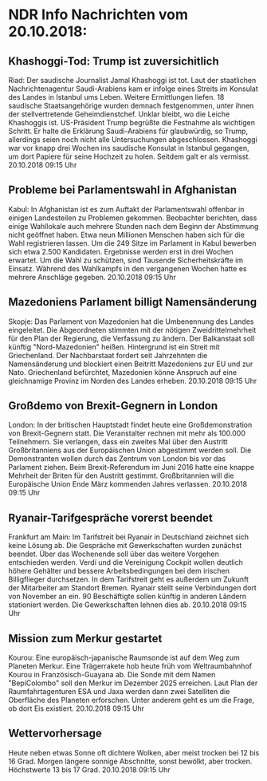 # NDR Info Nachrichten vom 20.10.2018:


## Khashoggi-Tod: Trump ist zuversichitlich
Riad: Der saudische Journalist Jamal Khashoggi ist tot. Laut der staatlichen Nachrichtenagentur Saudi-Arabiens kam er infolge eines Streits im Konsulat des Landes in Istanbul ums Leben. Weitere Ermittlungen liefen. 18 saudische Staatsangehörige wurden demnach festgenommen, unter ihnen der stellvertretende Geheimdienstchef. Unklar bleibt, wo die Leiche Khashoggis ist. US-Präsident Trump begrüßte die Festnahme als wichtigen Schritt. Er halte die Erklärung Saudi-Arabiens für glaubwürdig, so Trump, allerdings seien noch nicht alle Untersuchungen abgeschlossen. Khashoggi war vor knapp drei Wochen ins saudische Konsulat in Istanbul gegangen, um dort Papiere für seine Hochzeit zu holen. Seitdem galt er als vermisst. 20.10.2018 09:15 Uhr 

## Probleme bei Parlamentswahl in Afghanistan
Kabul: In Afghanistan ist es zum Auftakt der Parlamentswahl offenbar in einigen Landesteilen zu Problemen gekommen. Beobachter berichten, dass einige Wahllokale auch mehrere Stunden nach dem Beginn der Abstimmung nicht geöffnet haben. Etwa neun Millionen Menschen haben sich für die Wahl registrieren lassen. Um die 249 Sitze im Parlament in Kabul bewerben sich etwa 2.500 Kandidaten. Ergebnisse werden erst in drei Wochen erwartet. Um die Wahl zu schützen, sind Tausende Sicherheitskräfte im Einsatz. Während des Wahlkampfs in den vergangenen Wochen hatte es mehrere Anschläge gegeben. 20.10.2018 09:15 Uhr 

## Mazedoniens Parlament billigt Namensänderung
Skopje: Das Parlament von Mazedonien hat die Umbenennung des Landes eingeleitet. Die Abgeordneten stimmten mit der nötigen Zweidrittelmehrheit für den Plan der Regierung, die Verfassung zu ändern. Der Balkanstaat soll künftig "Nord-Mazedonien" heißen. Hintergrund ist ein Streit mit Griechenland. Der Nachbarstaat fordert seit Jahrzehnten die Namensänderung und blockiert einen Beitritt Mazedoniens zur EU und zur Nato. Griechenland befürchtet, Mazedonien könne Anspruch auf eine gleichnamige Provinz im Norden des Landes erheben. 20.10.2018 09:15 Uhr 

## Großdemo von Brexit-Gegnern in London
London: In der britischen Hauptstadt findet heute eine Großdemonstration von Brexit-Gegnern statt. Die Veranstalter rechnen mit mehr als 100.000 Teilnehmern. Sie verlangen, dass ein zweites Mal über den Austritt Großbritanniens aus der Europäischen Union abgestimmt werden soll. Die Demonstranten wollen durch das Zentrum von London bis vor das Parlament ziehen. Beim Brexit-Referendum im Juni 2016 hatte eine knappe Mehrheit der Briten für den Austritt gestimmt. Großbritannien will die Europäische Union Ende März kommenden Jahres verlassen. 20.10.2018 09:15 Uhr 

## Ryanair-Tarifgespräche vorerst beendet
Frankfurt am Main: Im Tarifstreit bei Ryanair in Deutschland zeichnet sich keine Lösung ab. Die Gespräche mit Gewerkschaften wurden zunächst beendet. Über das Wochenende soll über das weitere Vorgehen entschieden werden. Verdi und die Vereinigung Cockpit wollen deutlich höhere Gehälter und bessere Arbeitsbedingungen bei dem irischen Billigflieger durchsetzen. In dem Tarifstreit geht es außerdem um Zukunft der Mitarbeiter am Standort Bremen. Ryanair stellt seine Verbindungen dort von November an ein. 90 Beschäftigte sollen künftig in anderen Ländern stationiert werden. Die Gewerkschaften lehnen dies ab. 20.10.2018 09:15 Uhr 

## Mission zum Merkur gestartet
Kourou: Eine europäisch-japanische Raumsonde ist auf dem Weg zum Planeten Merkur. Eine Trägerrakete hob heute früh vom Weltraumbahnhof Kourou in Französisch-Guayana ab. Die Sonde mit dem Namen "BepiColombo" soll den Merkur im Dezember 2025 erreichen. Laut Plan der Raumfahrtagenturen ESA und Jaxa werden dann zwei Satelliten die Oberfläche des Planeten erforschen. Unter anderem geht es um die Frage, ob dort Eis existiert. 20.10.2018 09:15 Uhr 

## Wettervorhersage
Heute neben etwas Sonne oft dichtere Wolken, aber meist trocken bei 12 bis 16 Grad. Morgen längere sonnige Abschnitte, sonst bewölkt, aber trocken. Höchstwerte 13 bis 17 Grad. 20.10.2018 09:15 Uhr 
